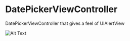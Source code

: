 # DatePickerViewController
DatePickerViewController that gives a feel of UIAlertView

![Alt Text](https://github.com/rahul9988/DatePickerViewController/blob/master/demo.gif)
